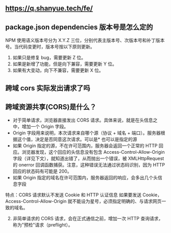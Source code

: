 ## https://q.shanyue.tech/fe/

## package.json dependencies 版本号是怎么定的

NPM 使用语义版本号分为 X.Y.Z 三位，分别代表主版本号、次版本号和补丁版本号。当代码变更时，版本号按以下原则更新。

1. 如果只是修复 bug，需要更新 Z 位。
2. 如果是新增了功能，但是向下兼容，需要更新 Y 位。
3. 如果有大变动，向下不兼容，需要更新 X 位。

## 跨域 cors 实际发出请求了吗

## 跨域资源共享(CORS)是什么？

- 对于简单请求，浏览器直接发出 CORS 请求。具体来说，就是在头信息之中，增加一个 Origin 字段。
- Origin 字段用来说明，本次请求来自哪个源（协议 + 域名 + 端口）。服务器根据这个值，决定是否同意这次请求。可以是\* 也可以是指定的源
- 如果 Origin 指定的源，不在许可范围内，服务器会返回一个正常的 HTTP 回应。浏览器发现，这个回应的头信息没有包含 Access-Control-Allow-Origin 字段（详见下文），就知道出错了，从而抛出一个错误，被 XMLHttpRequest 的 onerror 回调函数捕获。注意，这种错误无法通过状态码识别，因为 HTTP 回应的状态码有可能是 200。
- 如果 Origin 指定的域名在许可范围内，服务器返回的响应，会多出几个头信息字段

特点：CORS 请求默认不发送 Cookie 和 HTTP 认证信息
如果要发送 Cookie，Access-Control-Allow-Origin 就不能设为星号，必须指定明确的、与请求网页一致的域名。

2. 非简单请求的 CORS 请求，会在正式通信之前，增加一次 HTTP 查询请求，称为"预检"请求（preflight）。
